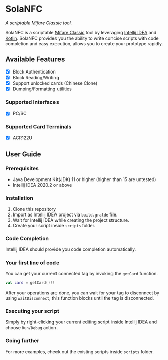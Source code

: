 # SolaNFC

_A scriptable Mifare Classic tool._

SolaNFC is a scriptable
[Mifare Classic](https://en.wikipedia.org/wiki/MIFARE#MIFARE_Classic_family)
tool by leveraging
[Intellij IDEA](https://jetbrains.com/idea)
and
[Kotlin](https://kotlinlang.org/).
SolaNFC provides you the ability to write concise scripts with code completion and easy execution, allows you to create your prototype rapidly.

## Available Features

- [x] Block Authentication
- [x] Block Reading/Writing
- [x] Support unlocked cards (Chinese Clone)
- [x] Dumping/Formatting utilities

### Supported Interfaces

- [x] PC/SC

### Supported Card Terminals

- [x] ACR122U

## User Guide

### Prerequisites

- Java Development Kit(JDK) 11 or higher (higher than 15 are untested)
- Intellij IDEA 2020.2 or above

### Installation

1. Clone this repository
2. Import as Intellij IDEA project via `build.gralde` file.
3. Wait for Intellij IDEA while creating the project structure.
4. Create your script inside `scripts` folder.

### Code Completion

Intellij IDEA should provide you code completion automatically.

### Your first line of code

You can get your current connected tag by invoking the `getCard` function.

```kotlin
val card = getCard()!!
``` 

After your operations are done, you can wait for your tag to disconnect by using `waitDisconnect`, this function blocks until the tag is disconnected.

### Executing your script

Simply by right-clicking your current editing script inside Intellij IDEA and choose `Run/Debug` action.

### Going further

For more examples, check out the existing scripts inside `scripts` folder.
